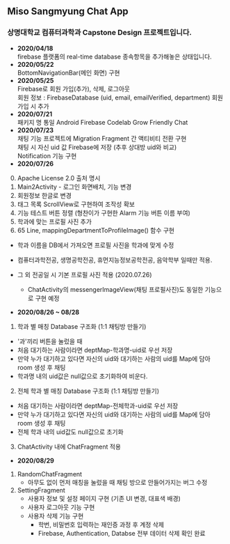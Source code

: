 ## Miso Sangmyung Chat App
### 상명대학교 컴퓨터과학과 Capstone Design 프로젝트입니다.
- **2020/04/18** </br>
firebase 플랫폼의 real-time database 종속항목을 추가해놓은 상태입니다.
- **2020/05/22**</br>
BottomNavigationBar(메인 화면) 구현
- **2020/05/25** </br>
Firebase로 회원 가입(추가), 삭제, 로그아웃</br>회원 정보 : FirebaseDatabase (uid, email, emailVerified, department) 회원 가입 시 추가
- **2020/07/21** </br>
패키지 명 통일
Android Firebase Codelab Grow Friendly Chat
- **2020/07/23** </br>
채팅 기능 프로젝트에 Migration
Fragment 간 액티비티 전환 구현</br>
채팅 시 자신 uid 값 Firebase에 저장 (추후 상대방 uid와 비교)</br>
Notification 기능 구현
- **2020/07/26** </br>
0. Apache License 2.0 출처 명시
1. Main2Activity - 로그인 화면배치, 기능 변경
2. 회원정보 한글로 변경
3. 태그 목록 ScrollView로 구현하여 조작성 확보
4. 기능 테스트 버튼 정렬 (형찬이가 구현한 Alarm 기능 버튼 이름 부여)
5. 학과에 맞는 프로필 사진 추가
6. 65 Line, mappingDepartmentToProfileImage() 함수 구현
- 학과 이름을 DB에서 가져오면 프로필 사진을 학과에 맞게 수정
- 컴퓨터과학전공, 생명공학전공, 휴먼지능정보공학전공, 음악학부 일때만 적용.
- 그 외 전공일 시 기본 프로필 사진 적용 (2020.07.26) 
  + ChatActivity의 messengerImageView(채팅 프로필사진)도 동일한 기능으로 구현 예정

- **2020/08/26 ~ 08/28** </br>
1. 학과 별 매칭 Database 구조화 (1:1 채팅방 만들기)
 - '과'끼리 버튼을 눌렀을 때
  - 처음 대기하는 사람이라면 deptMap-학과명-uid로 우선 저장
  - 만약 누가 대기하고 있다면 자신의 uid와 대기하는 사람의 uid를 Map에 담아 room 생성 후 채팅
  - 학과명 내의 uid값은 null값으로 초기화하여 비운다.
2. 전체 학과 별 매칭 Database 구조화 (1:1 채팅방 만들기)
  - 처음 대기하는 사람이라면 deptMap-전체학과-uid로 우선 저장
  - 만약 누가 대기하고 있다면 자신의 uid와 대기하는 사람의 uid를 Map에 담아 room 생성 후 채팅
  - 전체 학과 내의 uid값도 null값으로 초기화
3. ChatActivity 내에 ChatFragment 적용

- **2020/08/29** </br>
1. RandomChatFragment
    - 아무도 없이 먼저 매칭을 눌렀을 때 채팅 방으로 안들어가지는 버그 수정
2. SettingFragment
    - 사용자 정보 및 설정 페이지 구현 (기존 UI 변경, 대표색 배경)
    - 사용자 로그아웃 기능 구현
    - 사용자 삭제 기능 구현 
        - 학번, 비밀번호 입력하는 재인증 과정 후 계정 삭제
        - Firebase, Authentication, Databse 전부 데이터 삭제 확인 완료
